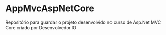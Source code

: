 # AppMvcAspNetCore

Repositório para guardar o projeto desenvolvido no curso de Asp.Net MVC Core criado por Desenvolvedor.IO
